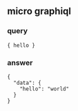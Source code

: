 ## micro graphiql

### query

```
{ hello }
```

### answer

```
{
  "data": {
    "hello": "world"
  }
}
```
